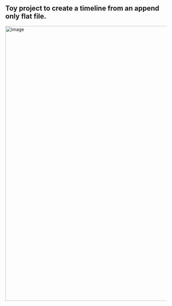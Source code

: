 ## Toy project to create a timeline from an append only flat file.

<img width="861" alt="image" src="https://user-images.githubusercontent.com/14410/90982714-da481680-e560-11ea-820c-036bb874643e.png">
